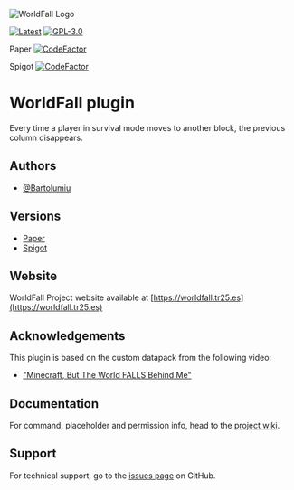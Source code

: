 
![WorldFall Logo](https://static.tr25.es/worldfall/banner/static.png)

[![Latest](https://img.shields.io/github/v/release/Bartolumiu/WorldFall)](RELEASE)
[![GPL-3.0](https://img.shields.io/github/license/Bartolumiu/WorldFall?&logo=github)](LICENSE)

Paper [![CodeFactor](https://www.codefactor.io/repository/github/bartolumiu/worldfall/badge/paper)](https://www.codefactor.io/repository/github/bartolumiu/worldfall/overview/paper)

Spigot [![CodeFactor](https://www.codefactor.io/repository/github/bartolumiu/worldfall/badge/spigot)](https://www.codefactor.io/repository/github/bartolumiu/worldfall/overview/spigot)
# WorldFall plugin

Every time a player in survival mode moves to another block, the previous column disappears.

## Authors

- [@Bartolumiu](https://www.github.com/Bartolumiu)

## Versions
- [Paper](https://github.com/Bartolumiu/WorldFall/tree/paper)
- [Spigot](https://github.com/Bartolumiu/WorldFall/tree/spigot)

## Website

WorldFall Project website available at [https://worldfall.tr25.es](https://worldfall.tr25.es)

## Acknowledgements

This plugin is based on the custom datapack from the following video:
 - ["Minecraft, But The World FALLS Behind Me"](https://www.youtube.com/watch?v=wlpbpwA5-nA)

## Documentation

For command, placeholder and permission info, head to the [project wiki](https://github.com/Bartolumiu/WorldFall/wiki).


## Support

For technical support, go to the [issues page](https://github.com/Bartolumiu/WorldFall/issues) on GitHub.

